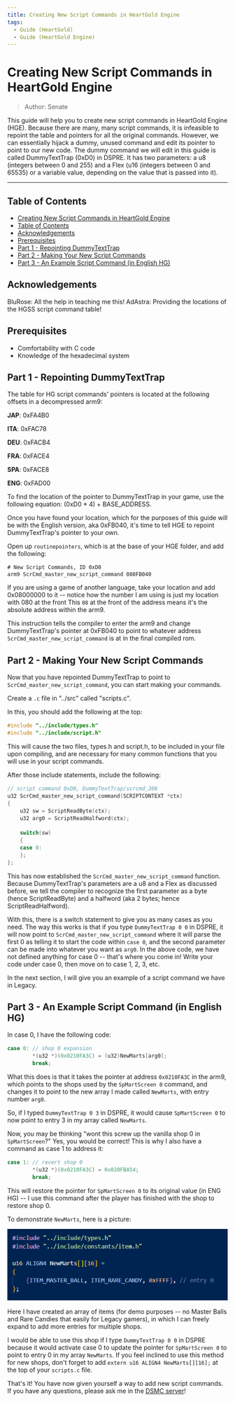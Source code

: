 ```yaml
---
title: Creating New Script Commands in HeartGold Engine
tags:
  - Guide (HeartGold)
  - Guide (HeartGold Engine)
---
```


# Creating New Script Commands in HeartGold Engine
> Author: Senate

This guide will help you to create new script commands in HeartGold Engine (HGE). Because there are many, many script commands, it is infeasible to repoint the table
and pointers for all the original commands. However, we can essentially hijack a dummy, unused command and edit its pointer to point to our new code. The dummy command
we will edit in this guide is called DummyTextTrap (0xD0) in DSPRE. It has two parameters: a u8 (integers between 0 and 255) and a Flex (u16 (integers between 0 and 65535) or a variable value, depending on the value that is passed into it).

---

## Table of Contents
  - [Creating New Script Commands in HeartGold Engine](#creating-new-script-commands-in-heartgold-engine)
  - [Table of Contents](#table-of-contents)
  - [Acknowledgements](#acknowledgements)
  - [Prerequisites](#prerequisites)
  - [Part 1 - Repointing DummyTextTrap](#part-1---repointing-dummytexttrap)
  - [Part 2 - Making Your New Script Commands](#part-2---making-your-new-script-commands)
  - [Part 3 - An Example Script Command (in English HG)](#part-3---an-example-script-command-in-english-hg)

## Acknowledgements
BluRose: All the help in teaching me this!
AdAstra: Providing the locations of the HGSS script command table!

## Prerequisites
- Comfortability with C code
- Knowledge of the hexadecimal system

## Part 1 - Repointing DummyTextTrap
The table for HG script commands' pointers is located at the following offsets in a decompressed arm9:

**JAP**: 0xFA4B0

**ITA**: 0xFAC78

**DEU**: 0xFACB4

**FRA**: 0xFACE4

**SPA**: 0xFACE8

**ENG**: 0xFAD00

To find the location of the pointer to DummyTextTrap in your game, use the following equation: (0xD0 * 4) + BASE_ADDRESS.

Once you have found your location, which for the purposes of this guide will be with the English version, aka 0xFB040, it's time to tell HGE to repoint DummyTextTrap's pointer to your own.

Open up ``routinepointers``, which is at the base of your HGE folder, and add the following:

```
# New Script Commands, ID 0xD0
arm9 ScrCmd_master_new_script_command 080FB040
```

If you are using a game of another language, take your location and add 0x08000000 to it -- notice how the number I am using is just my location with 080 at the front This ``08`` at the front of the address means it's the absolute address within the arm9.

This instruction tells the compiler to enter the arm9 and change DummyTextTrap's pointer at 0xFB040 to point to whatever address ``ScrCmd_master_new_script_command`` is at in the final compiled rom.

## Part 2 - Making Your New Script Commands
Now that you have repointed DummyTextTrap to point to ``ScrCmd_master_new_script_command``, you can start making your commands.

Create a ``.c`` file in "../src" called "scripts.c".

In this, you should add the following at the top:
```c
#include "../include/types.h"
#include "../include/script.h"
```

This will cause the two files, types.h and script.h, to be included in your file upon compiling, and are necessary for many common functions that you will use in your script commands.

After those include statements, include the following:

```c
// script command 0xD0, DummyTextTrap/scrcmd_208
u32 ScrCmd_master_new_script_command(SCRIPTCONTEXT *ctx)
{
    u32 sw = ScriptReadByte(ctx);
    u32 arg0 = ScriptReadHalfword(ctx);

    switch(sw)
    {
    case 0:
    };
};
```
This has now established the ``ScrCmd_master_new_script_command`` function. Because DummyTextTrap's parameters are a u8 and a Flex as discussed before, we tell the compiler to recognize the first parameter as a byte (hence ScriptReadByte) and a halfword (aka 2 bytes; hence ScriptReadHalfword).

With this, there is a switch statement to give you as many cases as you need. The way this works is that if you type ``DummyTextTrap 0 0`` in DSPRE, it will now point to ``ScrCmd_master_new_script_command`` where it will parse the first 0 as telling it to start the code within ``case 0``, and the second parameter can be made into whatever you want as ``arg0``. In the above code, we have not defined anything for case 0 -- that's where you come in! Write your code under case 0, then move on to case 1, 2, 3, etc.

In the next section, I will give you an example of a script command we have in Legacy.

## Part 3 - An Example Script Command (in English HG)

In case 0, I have the following code:

```c
case 0: // shop 0 expansion
        *(u32 *)(0x0210FA3C) = (u32)NewMarts[arg0];
        break;
```

What this does is that it takes the pointer at address ``0x0210FA3C`` in the arm9, which points to the shops used by the ``SpMartScreen 0`` command, and changes it to point to the new array I made called ``NewMarts``, with entry number ``arg0``.

So, if I typed ``DummyTextTrap 0 3`` in DSPRE, it would cause ``SpMartScreen 0`` to now point to entry 3 in my array called ``NewMarts``.

Now, you may be thinking "wont this screw up the vanilla shop 0 in ``SpMartScreen``?" Yes, you would be correct! This is why I also have a command as case 1 to address it:

```c
case 1: // revert shop 0
        *(u32 *)(0x0210FA3C) = 0x020FBA54;
        break;
```
This will restore the pointer for ``SpMartScreen 0`` to its original value (in ENG HG) -- I use this command after the player has finished with the shop to restore shop 0.

To demonstrate ``NewMarts``, here is a picture:

![](resources/newmarts.png)

Here I have created an array of items (for demo purposes -- no Master Balls and Rare Candies that easily for Legacy gamers), in which I can freely expand to add more entries for multiple shops.

I would be able to use this shop if I type ``DummyTextTrap 0 0`` in DSPRE because it would activate case 0 to update the pointer for ``SpMartScreen 0`` to point to entry 0 in my array ``NewMarts``. If you feel inclined to use this method for new shops, don't forget to add ``extern u16 ALIGN4 NewMarts[][16];`` at the top of your ``scripts.c`` file.

That's it! You have now given yourself a way to add new script commands. If you have any questions, please ask me in the [DSMC server](https://discord.gg/YBtdN3aXfv)!